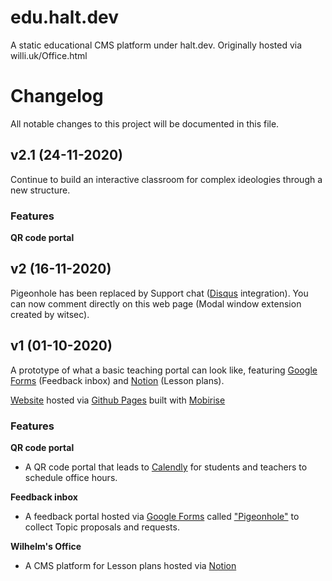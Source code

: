 # edu.halt.dev
A static educational CMS platform under halt.dev. Originally hosted via willi.uk/Office.html
# Changelog
All notable changes to this project will be documented in this file.
## v2.1 (24-11-2020)
Continue to build an interactive classroom for complex ideologies through a new structure.
### Features
**QR code portal**

## v2 (16-11-2020)
Pigeonhole has been replaced by Support chat ([Disqus](https://disqus.com) integration). You can now comment directly on this web page (Modal window extension created by witsec).

## v1 (01-10-2020)
A prototype of what a basic teaching portal can look like, featuring [Google Forms](https://docs.google.com/forms/d/14Gqy7uChtrG2UUO54Acoi82vsqABaw2TYkyyoGXWhB8) (Feedback inbox) and [Notion](https://www.notion.so/wilhelmli/Wilhelm-s-Office-175613570c704f8f93a0d19bba784c3d) (Lesson plans).

[Website](https://willi.uk/Office.html) hosted via [Github Pages](https://github.com/wilhelmli/wilhelmli.github.io/blob/master/Office.html) built with [Mobirise](https://mobirise.com/)

### Features
**QR code portal**
- A QR code portal that leads to [Calendly](https://calendly.com/wilhelmli/office-hours) for students and teachers to schedule office hours.

**Feedback inbox**
- A feedback portal hosted via [Google Forms](https://docs.google.com/forms/d/14Gqy7uChtrG2UUO54Acoi82vsqABaw2TYkyyoGXWhB8) called ["Pigeonhole"](https://docs.google.com/forms/d/14Gqy7uChtrG2UUO54Acoi82vsqABaw2TYkyyoGXWhB8) to collect Topic proposals and requests.

**Wilhelm's Office**
- A CMS platform for Lesson plans hosted via [Notion](https://www.notion.so/wilhelmli/Wilhelm-s-Office-175613570c704f8f93a0d19bba784c3d)
